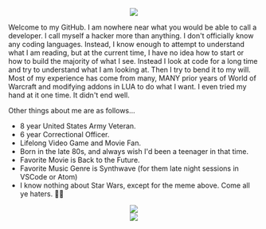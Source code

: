 <p align="center">
  <img src="https://github.com/krevan88/krevan88/blob/main/hellothere.gif" />
</p>

Welcome to my GitHub. I am nowhere near what you would be able to call a developer. I call myself a hacker more than anything. I don't officially know any coding languages. Instead, I know enough to attempt to understand what I am reading, but at the current time, I have no idea how to start or how to build the majority of what I see. Instead I look at code for a long time and try to understand what I am looking at. Then I try to bend it to my will. Most of my experience has come from many, MANY prior years of World of Warcraft and modifying addons in LUA to do what I want. I even tried my hand at it one time. It didn't end well.

Other things about me are as follows...
* 8 year United States Army Veteran.
* 6 year Correctional Officer.
* Lifelong Video Game and Movie Fan.
* Born in the late 80s, and always wish I'd been a teenager in that time.
* Favorite Movie is Back to the Future.
* Favorite Music Genre is Synthwave (for them late night sessions in VSCode or Atom)
* I know nothing about Star Wars, except for the meme above. Come all ye haters. 🏴‍☠️

<p align="center">
  <img src="https://user-images.githubusercontent.com/6326898/138196477-fb5cb0d5-1bb8-4653-8740-ae9fa742d21d.png" /><br />
  <img src="https://user-images.githubusercontent.com/6326898/138196566-83d1864a-177a-44c8-9b88-599ec8a7dd88.png" />
</p>

<!--
**krevan88/krevan88** is a ✨ _special_ ✨ repository because its `README.md` (this file) appears on your GitHub profile.

Here are some ideas to get you started:

- 🔭 I’m currently working on ...
- 🌱 I’m currently learning ...
- 👯 I’m looking to collaborate on ...
- 🤔 I’m looking for help with ...
- 💬 Ask me about ...
- 📫 How to reach me: ...
- 😄 Pronouns: ...
- ⚡ Fun fact: ...
-->
